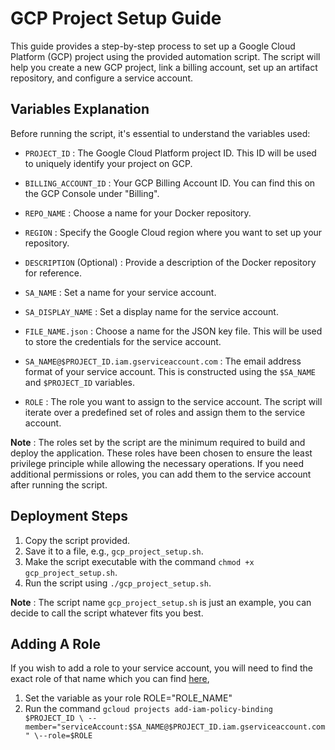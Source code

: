 # GCP Project Setup Guide

This guide provides a step-by-step process to set up a Google Cloud Platform (GCP) project using the provided automation script. The script will help you create a new GCP project, link a billing account, set up an artifact repository, and configure a service account.

## Variables Explanation

Before running the script, it's essential to understand the variables used:

- `PROJECT_ID` : The Google Cloud Platform project ID. This ID will be used to uniquely identify your project on GCP.
  
- `BILLING_ACCOUNT_ID` : Your GCP Billing Account ID. You can find this on the GCP Console under "Billing".

- `REPO_NAME` : Choose a name for your Docker repository.

- `REGION` : Specify the Google Cloud region where you want to set up your repository.

- `DESCRIPTION` (Optional) : Provide a description of the Docker repository for reference.

- `SA_NAME` : Set a name for your service account.

- `SA_DISPLAY_NAME` : Set a display name for the service account.

- `FILE_NAME.json` : Choose a name for the JSON key file. This will be used to store the credentials for the service account.

- `SA_NAME@$PROJECT_ID.iam.gserviceaccount.com` : The email address format of your service account. This is constructed using the `$SA_NAME` and `$PROJECT_ID` variables.

- `ROLE` : The role you want to assign to the service account. The script will iterate over a predefined set of roles and assign them to the service account.

**Note** :  The roles set by the script are the minimum required to build and deploy the application. These roles have been chosen to ensure the least privilege principle while allowing the necessary operations. If you need additional permissions or roles, you can add them to the service account after running the script.

## Deployment Steps

1. Copy the script provided.
2. Save it to a file, e.g., `gcp_project_setup.sh`.
3. Make the script executable with the command `chmod +x gcp_project_setup.sh`.
4. Run the script using `./gcp_project_setup.sh`.

**Note** : The script name `gcp_project_setup.sh` is just an example, you can decide to call the script whatever fits you best.

## Adding A Role

If you wish to add a role to your service account, you will need to find the exact role of that name which you can find [here](https://cloud.google.com/iam/docs/understanding-roles),

1. Set the variable as your role ROLE="ROLE_NAME"
2. Run the command
`gcloud projects add-iam-policy-binding $PROJECT_ID \
       --member="serviceAccount:$SA_NAME@$PROJECT_ID.iam.gserviceaccount.com" \--role=$ROLE`
